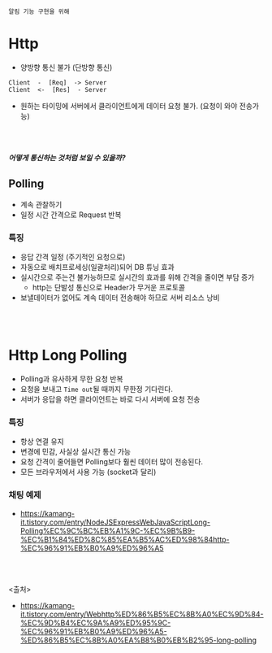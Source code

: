 `알림 기능 구현을 위해`

# Http
- 양방향 통신 불가 (단방향 통신)
```
Client  -  [Req]  -> Server
Client  <-  [Res]  - Server
```
- 원하는 타이밍에 서버에서 클라이언트에게 데이터 요청 불가. (요청이 와야 전송가능)

<br><Br>

***어떻게 통신하는 것처럼 보일 수 있을까?***
## Polling
- 계속 관찰하기
- 일정 시간 간격으로 Request 반복
### 특징
  - 응답 간격 일정 (주기적인 요청으로)
  - 자동으로 배치프로세싱(일괄처리)되어 DB 튜닝 효과
  - 실시간으로 주는건 불가능하므로 실시간의 효과를 위해 간격을 줄이면 부담 증가
    - http는 단발성 통신으로 Header가 무거운 프로토콜
  - 보낼데이터가 없어도 계속 데이터 전송해야 하므로 서버 리소스 낭비

<br><br>

# Http Long Polling
- Polling과 유사하게 무한 요청 반복
- 요청을 보내고 `Time out`될 때까지 무한정 기다린다.
- 서버가 응답을 하면 클라이언트는 바로 다시 서버에 요청 전송
### 특징
  - 항상 연결 유지
  - 변경에 민감, 사실상 실시간 통신 가능
  - 요청 간격이 줄어들면 Polling보다 훨씬 데이터 많이 전송된다.
  - 모든 브라우저에서 사용 가능 (socket과 달리)


### 채팅 예제
- https://kamang-it.tistory.com/entry/NodeJSExpressWebJavaScriptLong-Polling%EC%9C%BC%EB%A1%9C-%EC%9B%B9-%EC%B1%84%ED%8C%85%EA%B5%AC%ED%98%84http-%EC%96%91%EB%B0%A9%ED%96%A5

<br><br>

<출처>
- https://kamang-it.tistory.com/entry/Webhttp%ED%86%B5%EC%8B%A0%EC%9D%84-%EC%9D%B4%EC%9A%A9%ED%95%9C-%EC%96%91%EB%B0%A9%ED%96%A5-%ED%86%B5%EC%8B%A0%EA%B8%B0%EB%B2%95-long-polling
